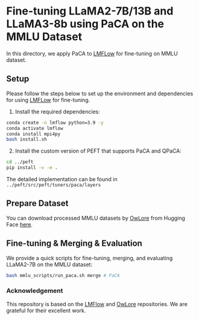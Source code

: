 # Fine-tuning LLaMA2-7B/13B and LLaMA3-8b using PaCA on the MMLU Dataset

In this directory, we apply PaCA to [LMFLow](https://github.com/OptimalScale/LMFlow) for fine-tuning on MMLU dataset.

## Setup

Please follow the steps below to set up the environment and dependencies for using [LMFLow](https://github.com/OptimalScale/LMFlow) for fine-tuning.


1. Install the required dependencies:
```bash
conda create -n lmflow python=3.9 -y
conda activate lmflow
conda install mpi4py
bash install.sh
```

2. Install the custom version of PEFT that supports PaCA and QPaCA:

```bash
cd ../peft
pip install -v -e .
```

The detailed implementation can be found in `../peft/src/peft/tuners/paca/layers`


## Prepare Dataset

You can download processed MMLU datasets by [OwLore](https://github.com/pixeli99/OwLore) from Hugging Face [here](https://huggingface.co/datasets/pengxiang/OwLore_Dataset).

## Fine-tuning & Merging & Evaluation

We provide a quick scripts for fine-tuning, merging, and evaluating LLaMA2-7B on the MMLU dataset:
```bash
bash mmlu_scripts/run_paca.sh merge # PaCA
```

### Acknowledgement
This repository is based on the [LMFlow](https://github.com/OptimalScale/LMFlow) and [OwLore](https://github.com/pixeli99/OwLore) repositories. We are grateful for their excellent work.

